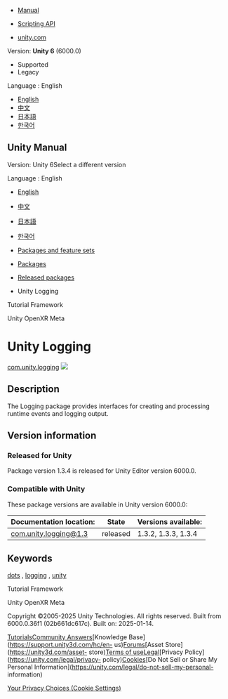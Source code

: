 [](https://docs.unity3d.com)

  * [Manual](../Manual/index.html)
  * [Scripting API](../ScriptReference/index.html)

  * [unity.com](https://unity.com/)

Version: **Unity 6** (6000.0)

  * Supported
  * Legacy

Language : English

  * [English](/Manual/com.unity.logging.html)
  * [中文](/cn/current/Manual/com.unity.logging.html)
  * [日本語](/ja/current/Manual/com.unity.logging.html)
  * [한국어](/kr/current/Manual/com.unity.logging.html)

[](https://docs.unity3d.com)

## Unity Manual

Version: Unity 6Select a different version

Language : English

  * [English](/Manual/com.unity.logging.html)
  * [中文](/cn/current/Manual/com.unity.logging.html)
  * [日本語](/ja/current/Manual/com.unity.logging.html)
  * [한국어](/kr/current/Manual/com.unity.logging.html)

  * [Packages and feature sets](PackagesList.html)
  * [Packages](Packages-all.html)
  * [Released packages](pack-safe.html)
  * Unity Logging 

[](com.unity.learn.iet-framework.html)

Tutorial Framework

[](com.unity.xr.meta-openxr.html)

Unity OpenXR Meta

# Unity Logging

[com.unity.logging](https://docs.unity3d.com/Packages/com.unity.logging@1.3/manual/index.html)
![](../uploads/Main/iconRel.png)

## Description

The Logging package provides interfaces for creating and processing runtime
events and logging output.

## Version information

### Released for Unity

Package version 1.3.4 is released for Unity Editor version 6000.0.

### Compatible with Unity

These package versions are available in Unity version 6000.0:

**Documentation location:** | **State** | **Versions available:**  
---|---|---  
[com.unity.logging@1.3](https://docs.unity3d.com/Packages/com.unity.logging@1.3/manual/index.html) | released | 1.3.2, 1.3.3, 1.3.4  
  
## Keywords

[dots](pack-keys.html#dots) , [logging](pack-keys.html#logging) ,
[unity](pack-keys.html#unity)

[](com.unity.learn.iet-framework.html)

Tutorial Framework

[](com.unity.xr.meta-openxr.html)

Unity OpenXR Meta

Copyright ©2005-2025 Unity Technologies. All rights reserved. Built from
6000.0.36f1 (02b661dc617c). Built on: 2025-01-14.

[Tutorials](https://learn.unity.com/)[Community
Answers](https://answers.unity3d.com)[Knowledge
Base](https://support.unity3d.com/hc/en-
us)[Forums](https://forum.unity3d.com)[Asset Store](https://unity3d.com/asset-
store)[Terms of
use](https://docs.unity3d.com/Manual/TermsOfUse.html)[Legal](https://unity.com/legal)[Privacy
Policy](https://unity.com/legal/privacy-
policy)[Cookies](https://unity.com/legal/cookie-policy)[Do Not Sell or Share
My Personal Information](https://unity.com/legal/do-not-sell-my-personal-
information)

[Your Privacy Choices (Cookie Settings)](javascript:void\(0\);)

